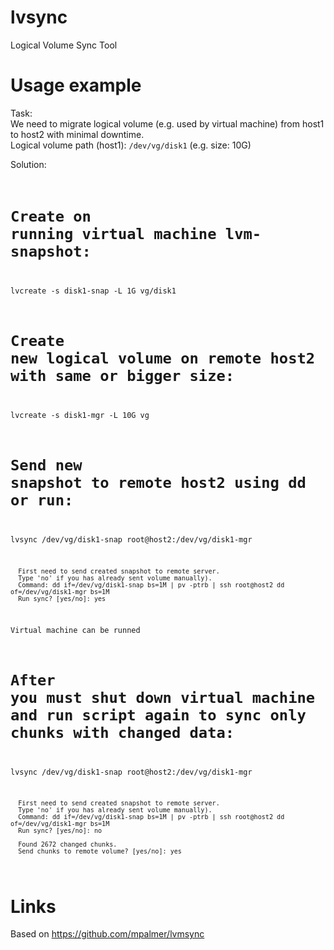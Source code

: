 lvsync
======

Logical Volume Sync Tool


Usage example
======
Task:<br>
  We need to migrate logical volume (e.g. used by virtual machine) from host1 to host2 with minimal downtime.<br>
  Logical volume path (host1): <code>/dev/vg/disk1</code> (e.g. size: 10G)

Solution:<br>
<code>
# Create on running virtual machine lvm-snapshot:<br>
lvcreate -s disk1-snap -L 1G vg/disk1

# Create new logical volume on remote host2 with same or bigger size:<br>
lvcreate -s disk1-mgr -L 10G vg

# Send new snapshot to remote host2 using dd or run:<br>
lvsync /dev/vg/disk1-snap root@host2:/dev/vg/disk1-mgr

      First need to send created snapshot to remote server.
      Type 'no' if you has already sent volume manually).
      Command: dd if=/dev/vg/disk1-snap bs=1M | pv -ptrb | ssh root@host2 dd of=/dev/vg/disk1-mgr bs=1M
      Run sync? [yes/no]: yes

Virtual machine can be runned<br>

# After you must shut down virtual machine and run script again to sync only chunks with changed data:
lvsync /dev/vg/disk1-snap root@host2:/dev/vg/disk1-mgr
  
      First need to send created snapshot to remote server.
      Type 'no' if you has already sent volume manually).
      Command: dd if=/dev/vg/disk1-snap bs=1M | pv -ptrb | ssh root@host2 dd of=/dev/vg/disk1-mgr bs=1M
      Run sync? [yes/no]: no

      Found 2672 changed chunks.
      Send chunks to remote volume? [yes/no]: yes
</code>

Links
======
Based on https://github.com/mpalmer/lvmsync
